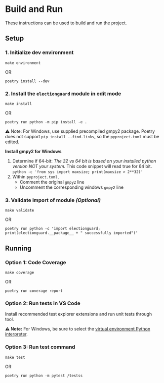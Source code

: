 # Build and Run

These instructions can be used to build and run the project.

## Setup

### 1. Initialize dev environment

```
make environment
```

OR

```
poetry install --dev
```

### 2. Install the `electionguard` module in edit mode

```
make install
```

OR

```
poetry run python -m pip install -e .
```

⚠️ Note: For Windows, use supplied precompiled gmpy2 package. Poetry does not support `pip install --find-links`, so the `pyproject.toml` must be edited.

**Install gmpy2 for Windows**
1. Determine if 64-bit:
    _The 32 vs 64 bit is based on your installed python version NOT your system._
    This code snippet will read true for 64 bit.
     `python -c 'from sys import maxsize; print(maxsize > 2**32)'`
2. Within `pyproject.toml`,
    - Comment the original `gmpy2` line
    - Uncomment the corresponding windows `gmpy2` line


### 3. Validate import of module _(Optional)_

```
make validate
```

OR

```
poetry run python -c 'import electionguard; print(electionguard.__package__ + " successfully imported")'
```

## Running

### Option 1: Code Coverage

```
make coverage
```

OR

```
poetry run coverage report
```

### Option 2: Run tests in VS Code

Install recommended test explorer extensions and run unit tests through tool.

**⚠️ Note:** For Windows, be sure to select the [virtual environment Python interpreter](https://docs.microsoft.com/en-us/visualstudio/python/installing-python-interpreters).

### Option 3: Run test command

```
make test
```

OR

```
poetry run python -m pytest /testss
```
